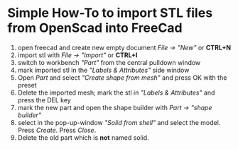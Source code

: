 # Simple How-To to import STL files from OpenScad into FreeCad

1. open freecad and create new empty document *File -> "New"* or **CTRL+N**
2. import stl with *File -> "Import"* or **CTRL+I**
3. switch to workbench *"Part"* from the central pulldown window
4. mark imported stl in the *"Labels & Attributes"* side window
5. Open *Part* and select *"Create shape from mesh"* and press OK with the preset
6. Delete the imported mesh; mark the stl in *"Labels & Attributes"* and press the DEL key
7. mark the new part and open the shape builder with *Part -> "shape builder"*
8. select in the pop-up-window *"Solid from shell"* and select the model. Press *Create*. Press *Close*.
9. Delete the old part which is **not** named solid.

